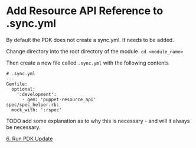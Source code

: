 # Add Resource API Reference to .sync.yml

By default the PDK does not create a sync.yml. It needs to be added.

Change directory into the root directory of the module. ```cd <module_name>```

Then create a new file called ```.sync.yml``` with the following contents

```
# .sync.yml
---
Gemfile:
  optional:
    ':development':
      - gem: 'puppet-resource_api'
spec/spec_helper.rb:
  mock_with: ':rspec'
```

TODO add some explanation as to why this is necessary - and will it always be necessary.

[6. Run PDK Update](../6-run-pdk-update)
